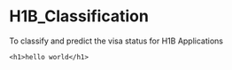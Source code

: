 # H1B_Classification
To classify and predict the visa status for H1B Applications
```{html}
<h1>hello world</h1>
```
